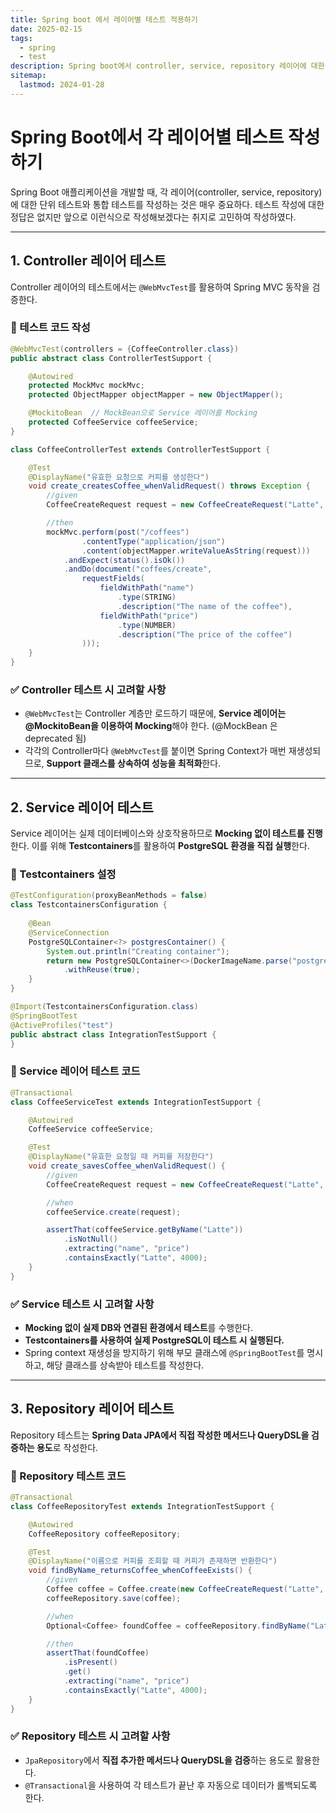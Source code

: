 ```yaml
---
title: Spring boot 에서 레이어별 테스트 적용하기
date: 2025-02-15
tags:
  - spring
  - test
description: Spring boot에서 controller, service, repository 레이어에 대한 테스트 작성하는 방법에 대하여 알아본다.
sitemap:
  lastmod: 2024-01-28
---
```



# Spring Boot에서 각 레이어별 테스트 작성하기

Spring Boot 애플리케이션을 개발할 때, 각 레이어(controller, service, repository)에 대한 단위 테스트와 통합 테스트를 작성하는 것은 매우 중요하다. 테스트 작성에 대한 정답은 없지만 앞으로 이런식으로 작성해보겠다는 취지로 고민하여 작성하였다.

---


## 1. Controller 레이어 테스트

Controller 레이어의 테스트에서는 `@WebMvcTest`를 활용하여 Spring MVC 동작을 검증한다.

### 📌 테스트 코드 작성

```java
@WebMvcTest(controllers = {CoffeeController.class})  
public abstract class ControllerTestSupport {  

    @Autowired  
    protected MockMvc mockMvc;  
    protected ObjectMapper objectMapper = new ObjectMapper();  

    @MockitoBean  // MockBean으로 Service 레이어를 Mocking
    protected CoffeeService coffeeService;  
}
```

```java
class CoffeeControllerTest extends ControllerTestSupport {  

    @Test  
    @DisplayName("유효한 요청으로 커피를 생성한다")  
    void create_createsCoffee_whenValidRequest() throws Exception {  
        //given  
        CoffeeCreateRequest request = new CoffeeCreateRequest("Latte", 4000);  

        //then  
        mockMvc.perform(post("/coffees")  
                .contentType("application/json")  
                .content(objectMapper.writeValueAsString(request)))  
            .andExpect(status().isOk())  
            .andDo(document("coffees/create",  
                requestFields(  
                    fieldWithPath("name")  
                        .type(STRING)  
                        .description("The name of the coffee"),  
                    fieldWithPath("price")  
                        .type(NUMBER)  
                        .description("The price of the coffee")  
                )));  
    }
}
```

### ✅ Controller 테스트 시 고려할 사항

- `@WebMvcTest`는 Controller 계층만 로드하기 때문에, **Service 레이어는 @MockitoBean을 이용하여 Mocking**해야 한다. (@MockBean 은 deprecated 됨)
- 각각의 Controller마다 `@WebMvcTest`를 붙이면 Spring Context가 매번 재생성되므로, **Support 클래스를 상속하여 성능을 최적화**한다.


---

## 2. Service 레이어 테스트

Service 레이어는 실제 데이터베이스와 상호작용하므로 **Mocking 없이 테스트를 진행**한다. 이를 위해 **Testcontainers**를 활용하여 **PostgreSQL 환경을 직접 실행**한다.

### 📌 Testcontainers 설정

```java
@TestConfiguration(proxyBeanMethods = false)  
class TestcontainersConfiguration {  
  
    @Bean  
    @ServiceConnection    
    PostgreSQLContainer<?> postgresContainer() {  
        System.out.println("Creating container");  
        return new PostgreSQLContainer<>(DockerImageName.parse("postgres:latest"))  
            .withReuse(true);  
    }  
}
```

```java
@Import(TestcontainersConfiguration.class)  
@SpringBootTest  
@ActiveProfiles("test")  
public abstract class IntegrationTestSupport {  
}
```

### 📌 Service 레이어 테스트 코드

```java
@Transactional
class CoffeeServiceTest extends IntegrationTestSupport {

    @Autowired
    CoffeeService coffeeService;

    @Test
    @DisplayName("유효한 요청일 때 커피를 저장한다")
    void create_savesCoffee_whenValidRequest() {
        //given  
        CoffeeCreateRequest request = new CoffeeCreateRequest("Latte", 4000);

        //when  
        coffeeService.create(request);

        assertThat(coffeeService.getByName("Latte"))
            .isNotNull()
            .extracting("name", "price")
            .containsExactly("Latte", 4000);
    }
}    
```

### ✅ Service 테스트 시 고려할 사항

- **Mocking 없이 실제 DB와 연결된 환경에서 테스트**를 수행한다.
- **Testcontainers를 사용하여 실제 PostgreSQL이 테스트 시 실행된다.**
- Spring context 재생성을 방지하기 위해 부모 클래스에 `@SpringBootTest`를 명시하고, 해당 클래스를 상속받아 테스트를 작성한다.


---

## 3. Repository 레이어 테스트

Repository 테스트는 **Spring Data JPA에서 직접 작성한 메서드나 QueryDSL을 검증하는 용도**로 작성한다.

### 📌 Repository 테스트 코드

```java
@Transactional
class CoffeeRepositoryTest extends IntegrationTestSupport {

    @Autowired
    CoffeeRepository coffeeRepository;

    @Test
    @DisplayName("이름으로 커피를 조회할 때 커피가 존재하면 반환한다")
    void findByName_returnsCoffee_whenCoffeeExists() {
        //given  
        Coffee coffee = Coffee.create(new CoffeeCreateRequest("Latte", 4000));
        coffeeRepository.save(coffee);

        //when  
        Optional<Coffee> foundCoffee = coffeeRepository.findByName("Latte");

        //then  
        assertThat(foundCoffee)
            .isPresent()
            .get()
            .extracting("name", "price")
            .containsExactly("Latte", 4000);
    }
}    
```

### ✅ Repository 테스트 시 고려할 사항

- `JpaRepository`에서 **직접 추가한 메서드나 QueryDSL을 검증**하는 용도로 활용한다.
- `@Transactional`을 사용하여 각 테스트가 끝난 후 자동으로 데이터가 롤백되도록 한다.
